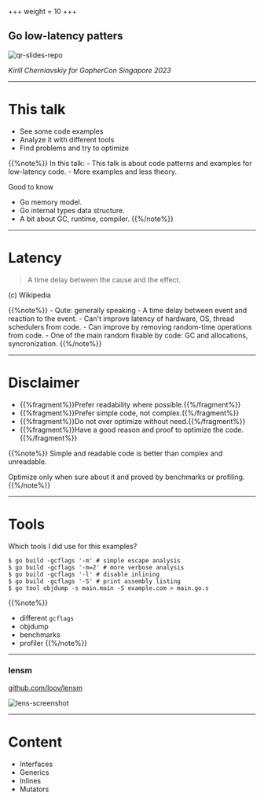 +++
weight = 10
+++

## Go low-latency patters

![qr-slides-repo](images/qr-slides-repo.png)

*Kirill Cherniavskiy for
GopherCon Singapore 2023*

---

# This talk

 - See some code examples
 - Analyze it with different tools
 - Find problems and try to optimize

{{%note%}}
    In this  talk:
     - This talk is about code patterns and examples
     for low-latency code.
     - More examples and less theory.

Good to know

 - Go memory model.
 - Go internal types data structure.
 - A bit about GC, runtime, compiler.
{{%/note%}}

---

# Latency

> A time delay between the cause and the effect.

(c) Wikipedia

{{%note%}}
    - Qute: generally speaking
    - A time delay between event and reaction to the event.
    - Can't improve latency of hardware, OS, thread schedulers
    from code.
    - Can improve by removing random-time operations from code.
    - One of the main random fixable by code: GC and allocations,
    syncronization.
{{%/note%}}

---

# Disclaimer

 - {{%fragment%}}Prefer readability where possible.{{%/fragment%}}
 - {{%fragment%}}Prefer simple code, not complex.{{%/fragment%}}
 - {{%fragment%}}Do not over optimize without need.{{%/fragment%}}
 - {{%fragment%}}Have a good reason and proof to optimize the code.{{%/fragment%}}

{{%note%}}
Simple and readable code is better than
complex and unreadable.

Optimize only when sure about it and proved
by benchmarks or profiling.
{{%/note%}}

---

# Tools

Which tools I did use for this examples?


```sh{1-4|5}
$ go build -gcflags '-m' # simple escape analysis
$ go build -gcflags '-m=2' # more verbose analysis
$ go build -gcflags '-l' # disable inlining
$ go build -gcflags '-S' # print assembly listing
$ go tool objdump -s main.main -S example.com > main.go.s
```

{{%note%}}
 - different `gcflags`
 - objdump
 - benchmarks
 - profiler
{{%/note%}}

---

### lensm

[github.com/loov/lensm](https://github.com/loov/lensm)

![lens-screenshot](images/lensm.png)

---

# Content

 - Interfaces
 - Generics
 - Inlines
 - Mutators
